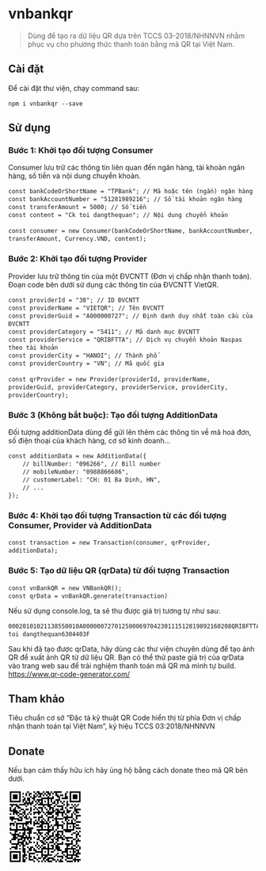 # vnbankqr
> Dùng để tạo ra dữ liệu QR dựa trên TCCS 03-2018/NHNNVN nhằm phục vụ cho phương thức thanh toán bằng mã QR tại Việt Nam.

## Cài đặt
Để cài đặt thư viện, chạy command sau:
```
npm i vnbankqr --save
```

## Sử dụng
### Bước 1: Khởi tạo đối tượng Consumer
Consumer lưu trữ các thông tin liên quan đến ngân hàng, tài khoản ngân hàng, số tiền và nội dung chuyển khoản.
```
const bankCodeOrShortName = "TPBank"; // Mã hoặc tên (ngắn) ngân hàng
const bankAccountNumber = "51281989216"; // Số tài khoản ngân hàng
const transferAmount = 5000; // Số tiền
const content = "Ck toi dangthequan"; // Nội dung chuyển khoản

const consumer = new Consumer(bankCodeOrShortName, bankAccountNumber, transferAmount, Currency.VND, content);
```

### Bước 2: Khởi tạo đối tượng Provider
Provider lưu trữ thông tin của một ĐVCNTT (Đơn vị chấp nhận thanh toán).
Đoạn code bên dưới sử dụng các thông tin của ĐVCNTT VietQR.

```
const providerId = "38"; // ID ĐVCNTT
const providerName = "VIETQR"; // Tên ĐVCNTT
const providerGuid = "A000000727"; // Định danh duy nhất toàn cầu của ĐVCNTT
const providerCategory = "5411"; // Mã danh mục ĐVCNTT
const providerService = "QRIBFTTA"; // Dịch vụ chuyển khoản Naspas theo tài khoản
const providerCity = "HANOI"; // Thành phố 
const providerCountry = "VN"; // Mã quốc gia

const qrProvider = new Provider(providerId, providerName, providerGuid, providerCategory, providerService, providerCity, providerCountry);

```

### Bước 3 (Không bắt buộc): Tạo đối tượng AdditionData
Đối tượng additionData dùng để gửi lên thêm các thông tin về mã hoá đơn, số điện thoại của khách hàng, cơ sở kinh doanh...

```
const additionData = new AdditionData({
    // billNumber: "096266", // Bill number
    // mobileNumber: "0988866686",
    // customerLabel: "CH: 01 Ba Dinh, HN",
    // ...
});
```

### Bước 4: Khởi tạo đối tượng Transaction từ các đối tượng Consumer, Provider và AdditionData

```
const transaction = new Transaction(consumer, qrProvider, additionData);
```

### Bước 5: Tạo dữ liệu QR (qrData) từ đối tượng Transaction
```
const vnBankQR = new VNBankQR();
const qrData = vnBankQR.generate(transaction)
```
Nếu sử dụng console.log, ta sẽ thu được giá trị tương tự như sau: 

```
00020101021138550010A000000727012500069704230111512819892160208QRIBFTTA520454115303704540450005802VN5906VIETQR6005HANOI62220818Ck toi dangthequan6304403F
```

Sau khi đã tạo được qrData, hãy dùng các thư viện chuyên dùng để tạo ảnh QR để xuất ảnh QR từ dữ liệu QR.
Bạn có thể thử paste giá trị của qrData vào trang web sau để trải nghiệm thanh toán mã QR mà mình tự build.
https://www.qr-code-generator.com/ 




## Tham khảo
Tiêu chuẩn cơ sở “Đặc tả kỹ thuật QR Code hiển thị từ phía Đơn vị chấp nhận thanh toán tại Việt Nam”, ký hiệu TCCS 03:2018/NHNNVN


## Donate
Nếu bạn cảm thấy hữu ích hãy ủng hộ bằng cách donate theo mã QR bên dưới.

![Mã QR của tôi](myqr.png)